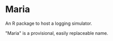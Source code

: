 # Maria

An R package to host a logging simulator.

"Maria" is a provisional, easily replaceable name.
